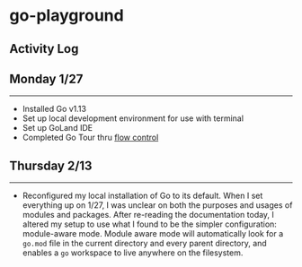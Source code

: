 # go-playground


## Activity Log

## Monday 1/27
--------------
- Installed Go v1.13
- Set up local development environment for use with terminal
- Set up GoLand IDE
- Completed Go Tour thru [flow control](https://tour.golang.org/flowcontrol/14)

## Thursday 2/13
----------------
- Reconfigured my local installation of Go to its default. When I set everything up on 1/27, I was unclear on both the purposes and usages of modules and packages. After re-reading the documentation today, I altered my setup to use what I found to be the simpler configuration: module-aware mode. Module aware mode will automatically look for a `go.mod` file in the current directory and every parent directory, and enables a `go` workspace to live anywhere on the filesystem.